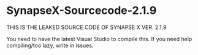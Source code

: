 # SynapseX-Sourcecode-2.1.9
THIS IS THE LEAKED SOURCE CODE OF SYNAPSE X VER. 2.1.9

You need to have the latest Visual Studio to compile this.
If you need help compiling/too lazy, write in issues.
